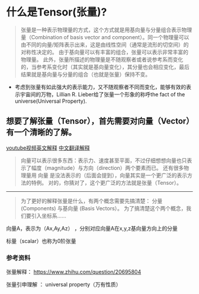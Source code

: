 # 什么是Tensor(张量)?

> 张量是一种表示物理量的方式，这个方式就是用基向量与分量组合表示物理量（Combination of basis vector and component）。同一个物理量可以由不同的向量/矩阵表示出来，这是由线性空间（通常是流形的切空间）的对称性决定的。
> 由于基向量可以有丰富的组合，张量可以表示非常丰富的物理量。
> 此外，张量所描述的物理量是不随观察者或者说参考系而变化的，当参考系变化时（其实就是基向量变化），其分量也会相应变化，最后结果就是基向量与分量的组合（也就是张量）保持不变。

* 考虑到张量有如此强大的表示能力，又不随观察者不同而变化，能够有效的表示宇宙间的万物，Lillian R. Lieber给了张量一个形象的称呼the fact of the universe(Universal Property).

## 想要了解张量（Tensor），首先需要对向量（Vector）有一个清晰的了解。

[youtube视频英文解释](https://www.youtube.com/watch?v=f5liqUk0ZTw)
[中文翻译解释](https://www.zhihu.com/question/23720923)

> 向量可以表示很多东西：表示力、速度甚至平面，不过仔细想想向量也只表示了幅度（magnitude）与方向（direction）两个要素而已。
还有很多物理量用 向量 是没法表示的（后面会提到），向量其实是一个更广泛的表示方法的特例。
对的，你猜对了，这个更广泛的方法就是张量（Tensor）。
---
>为了更好的解释张量是什么，有两个概念需要先搞清楚： 分量 (Components) 与基向量 (Basis Vectors）。
为了搞清楚这个两个概念，我们要引入坐标系……

向量A，表示为（Ax,Ay,Az） ，分别对应向量A在x,y,z基向量方向上的分量

标量（scalar）也称为0阶张量

### 参考资料


张量解释： https://www.zhihu.com/question/20695804

张量引申理解 ： universal property（万有性质）


